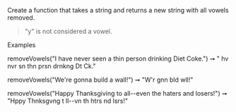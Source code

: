 Create a function that takes a string and returns a new string with all vowels removed.

> "y" is not considered a vowel.

Examples

removeVowels("I have never seen a thin person drinking Diet Coke.")
➞ " hv nvr sn  thn prsn drnkng Dt Ck."

removeVowels("We're gonna build a wall!")
➞ "W'r gnn bld  wll!"

removeVowels("Happy Thanksgiving to all--even the haters and losers!")
➞ "Hppy Thnksgvng t ll--vn th htrs nd lsrs!"